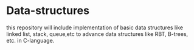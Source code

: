 # Data-structures
this repository will include implementation of basic data structures like linked list, stack, queue,etc to advance data structures like RBT, B-trees, etc. in C-language.
